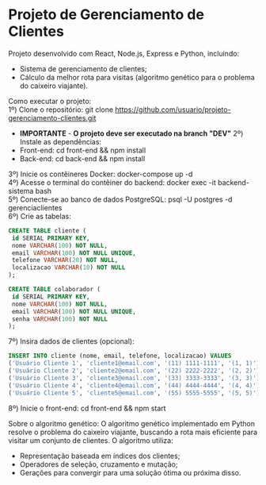 # Projeto de Gerenciamento de Clientes

Projeto desenvolvido com React, Node.js, Express e Python, incluindo:
- Sistema de gerenciamento de clientes;
- Cálculo da melhor rota para visitas (algoritmo genético para o problema do caixeiro viajante).

Como executar o projeto:  
1º) Clone o repositório: git clone https://github.com/usuario/projeto-gerenciamento-clientes.git 
 - **IMPORTANTE** - **O projeto deve ser executado na branch "DEV"**
2º) Instale as dependências:  
 - Front-end: cd front-end && npm install  
 - Back-end: cd back-end && npm install
   
3º) Inicie os contêineres Docker: docker-compose up -d  
4º) Acesse o terminal do contêiner do backend: docker exec -it backend-sistema bash  
5º) Conecte-se ao banco de dados PostgreSQL: psql -U postgres -d gerenciaclientes  
6º) Crie as tabelas:  
``` sql
CREATE TABLE cliente (
 id SERIAL PRIMARY KEY,
 nome VARCHAR(100) NOT NULL,
 email VARCHAR(100) NOT NULL UNIQUE,
 telefone VARCHAR(20) NOT NULL,
 localizacao VARCHAR(10) NOT NULL
);

CREATE TABLE colaborador (
 id SERIAL PRIMARY KEY,
 nome VARCHAR(100) NOT NULL,
 email VARCHAR(100) NOT NULL UNIQUE,
 senha VARCHAR(100) NOT NULL
);
```
7º) Insira dados de clientes (opcional):  
``` sql
INSERT INTO cliente (nome, email, telefone, localizacao) VALUES
('Usuário Cliente 1', 'cliente1@email.com', '(11) 1111-1111', '(1, 1)'),
('Usuário Cliente 2', 'cliente2@email.com', '(22) 2222-2222', '(2, 2)'),
('Usuário Cliente 3', 'cliente3@email.com', '(33) 3333-3333', '(3, 3)'),
('Usuário Cliente 4', 'cliente4@email.com', '(44) 4444-4444', '(4, 4)'),
('Usuário Cliente 5', 'cliente5@email.com', '(55) 5555-5555', '(5, 5)');
```
8º) Inicie o front-end: cd front-end && npm start

Sobre o algoritmo genético:
O algoritmo genético implementado em Python resolve o problema do caixeiro viajante, buscando a rota mais eficiente para visitar um conjunto de clientes. O algoritmo utiliza:
- Representação baseada em índices dos clientes;
- Operadores de seleção, cruzamento e mutação;
- Gerações para convergir para uma solução ótima ou próxima disso.

